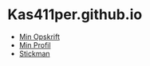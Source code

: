 # Kas411per.github.io

- [Min Opskrift](Opskrifter.html)
- [Min Profil](Profil.html)
- [Stickman](Stickman/sketch.js)

